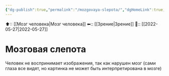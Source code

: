 ```yaml
---
{"dg-publish":true,"permalink":"/mozgovaya-slepota/","dgHomeLink":true,"dgPassFrontmatter":false}
---
```



⬆:: [[Мозг человека|Мозг человека]]
⬅:: [[Зрение|Зрение]]
📅:: [[2022-05-27|2022-05-27]]

# Мозговая слепота
Человек не воспринимает изображения, так как нарушен мозг (сами глаза все видят, но картинка не может быть интерпретирована в мозге)